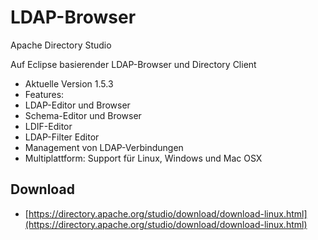 # LDAP-Browser

Apache Directory Studio

Auf Eclipse basierender LDAP-Browser und Directory Client
- Aktuelle Version 1.5.3
- Features:
- LDAP-Editor und Browser
- Schema-Editor und Browser
- LDIF-Editor
- LDAP-Filter Editor
- Management von LDAP-Verbindungen
- Multiplattform: Support für Linux, Windows und Mac OSX

## Download
+ [https://directory.apache.org/studio/download/download-linux.html](https://directory.apache.org/studio/download/download-linux.html)
